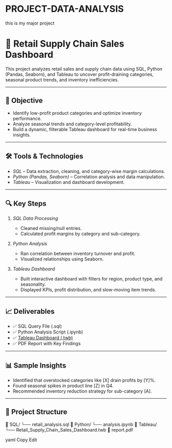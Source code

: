# PROJECT-DATA-ANALYSIS
this is my major project
# 🛒 Retail Supply Chain Sales Dashboard

This project analyzes retail sales and supply chain data using SQL, Python (Pandas, Seaborn), and Tableau to uncover profit-draining categories, seasonal product trends, and inventory inefficiencies.

---

## 📌 Objective

- Identify low-profit product categories and optimize inventory performance.
- Analyze seasonal trends and category-level profitability.
- Build a dynamic, filterable Tableau dashboard for real-time business insights.

---

## 🛠️ Tools & Technologies

- *SQL* – Data extraction, cleaning, and category-wise margin calculations.
- *Python (Pandas, Seaborn)* – Correlation analysis and data manipulation.
- *Tableau* – Visualization and dashboard development.
  
---

## 🔍 Key Steps

1. *SQL Data Processing*
   - Cleaned missing/null entries.
   - Calculated profit margins by category and sub-category.

2. *Python Analysis*
   - Ran correlation between inventory turnover and profit.
   - Visualized relationships using Seaborn.

3. *Tableau Dashboard*
   - Built interactive dashboard with filters for region, product type, and seasonality.
   - Displayed KPIs, profit distribution, and slow-moving item trends.

---

## 📈 Deliverables

- ✅ SQL Query File (.sql)
- ✅ Python Analysis Script (.ipynb)
- ✅ [Tableau Dashboard (.twb)](https://github.com/MallikarjunaReddy448/Retail-Sales-Analysis-SQL-Python-Tableau/blob/main/Tableau/Retail_Supply_Chain_Sales_Dashboard.twb)
- ✅ PDF Report with Key Findings

---

## 📊 Sample Insights

- Identified that overstocked categories like [X] drain profits by [Y]%.
- Found seasonal spikes in product line [Z] in Q4.
- Recommended inventory reduction strategy for sub-category [A].

---

## 📂 Project Structure
📁 SQL/
└── retail_analysis.sql
📁 Python/
└── analysis.ipynb
📁 Tableau/
└── Retail_Supply_Chain_Sales_Dashboard.twb
📄 report.pdf

yaml
Copy
Edit
